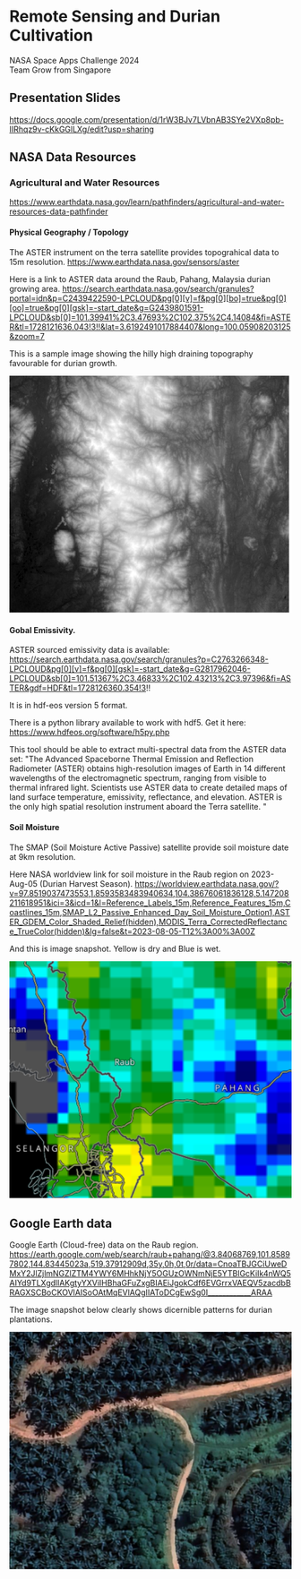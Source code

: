 # Remote Sensing and Durian Cultivation
NASA Space Apps Challenge 2024  
Team Grow from Singapore

## Presentation Slides
https://docs.google.com/presentation/d/1rW3BJv7LVbnAB3SYe2VXp8pb-IIRhqz9v-cKkGGlLXg/edit?usp=sharing

## NASA Data Resources

### Agricultural and Water Resources
https://www.earthdata.nasa.gov/learn/pathfinders/agricultural-and-water-resources-data-pathfinder

#### Physical Geography / Topology
The ASTER instrument on the terra satellite provides topograhical data to 15m resolution.
https://www.earthdata.nasa.gov/sensors/aster

Here is a link to ASTER data around the Raub, Pahang, Malaysia durian growing area.
https://search.earthdata.nasa.gov/search/granules?portal=idn&p=C2439422590-LPCLOUD&pg[0][v]=f&pg[0][bo]=true&pg[0][oo]=true&pg[0][gsk]=-start_date&g=G2439801591-LPCLOUD&sb[0]=101.39941%2C3.47693%2C102.375%2C4.14084&fi=ASTER&tl=1728121636.043!3!!&lat=3.6192491017884407&long=100.05908203125&zoom=7

This is a sample image showing the hilly high draining topography favourable for durian growth.

![Raub area Digital Elevation Model](/images/raub-dem.png)

#### Gobal Emissivity.
ASTER sourced emissivity data is available:
https://search.earthdata.nasa.gov/search/granules?p=C2763266348-LPCLOUD&pg[0][v]=f&pg[0][gsk]=-start_date&g=G2817962046-LPCLOUD&sb[0]=101.51367%2C3.46833%2C102.43213%2C3.97396&fi=ASTER&gdf=HDF&tl=1728126360.354!3!!

It is in hdf-eos version 5 format.

There is a python library available to work with hdf5. Get it here:
https://www.hdfeos.org/software/h5py.php

This tool should be able to extract multi-spectral data from the ASTER data set:
"The Advanced Spaceborne Thermal Emission and Reflection Radiometer (ASTER) obtains high-resolution images of Earth in 14 different wavelengths of the electromagnetic spectrum, ranging from visible to thermal infrared light. Scientists use ASTER data to create detailed maps of land surface temperature, emissivity, reflectance, and elevation. ASTER is the only high spatial resolution instrument aboard the Terra satellite. "

#### Soil Moisture
The SMAP (Soil Moisture Active Passive) satellite provide soil moisture date at 9km resolution.

Here NASA worldview link for soil moisture in the Raub region on 2023-Aug-05 (Durian Harvest Season).
https://worldview.earthdata.nasa.gov/?v=97.8519037473553,1.8593583483940634,104.38676061836128,5.147208211618951&ici=3&icd=1&l=Reference_Labels_15m,Reference_Features_15m,Coastlines_15m,SMAP_L2_Passive_Enhanced_Day_Soil_Moisture_Option1,ASTER_GDEM_Color_Shaded_Relief(hidden),MODIS_Terra_CorrectedReflectance_TrueColor(hidden)&lg=false&t=2023-08-05-T12%3A00%3A00Z

And this is image snapshot.
Yellow is dry and Blue is wet.

![raub soil moisture snapshot](/images/raub-smap.png)

## Google Earth data

Google Earth (Cloud-free) data on the Raub region.
https://earth.google.com/web/search/raub+pahang/@3.84068769,101.85897802,144.83445023a,519.37912909d,35y,0h,0t,0r/data=CnoaTBJGCiUweDMxY2JlZjlmNGZlZTM4YWY6MHhkNjY5OGUzOWNmNjE5YTBlGcKiIk4nWQ5AIYd9TLXgdllAKgtyYXViIHBhaGFuZxgBIAEiJgokCdf6EVGrrxVAEQV5zacdbBRAGXSCBoCKOVlAISoOAtMqEVlAQgIIAToDCgEwSg0I____________ARAA

The image snapshot below clearly shows dicernible patterns for durian plantations.

![durian plantation snaphot](/images/raub-google-earth.png)

